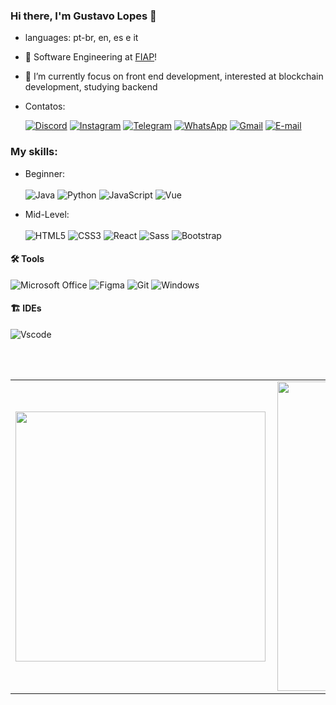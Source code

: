 ### Hi there, I'm Gustavo Lopes 👋
<p align="left"> 

- languages: pt-br, en, es e it  
- 🔭 Software Engineering at [FIAP][fiap]!
- 🌱 I’m currently focus on front end development, interested at blockchain development, studying backend

- Contatos:

  [![Discord](https://img.shields.io/badge/Discord-7289DA?style=for-the-badge&logo=discord&logoColor=white)](https://discord.com/channels/@zzhyyy/)
  [![Instagram](https://img.shields.io/badge/-Instagram-%23E4405F?style=for-the-badge&logo=instagram&logoColor=white)](https://www.instagram.com/__lopes02/)
  [![Telegram](https://img.shields.io/badge/Telegram-000?style=for-the-badge&logo=telegram&logoColor=2CA5E0)](https://t.me/[SEUUSERNAME](https://t.me/gussmart))
  [![WhatsApp](https://img.shields.io/badge/WhatsApp-25D366?style=for-the-badge&logo=whatsapp&logoColor=white)](https://wa.me/+5511962537125)
  [![Gmail](https://img.shields.io/badge/Gmail-333333?style=for-the-badge&logo=gmail&logoColor=red)](mailto:gusflopes0209@gmail.com)
  [![E-mail](https://img.shields.io/badge/-Email-000?style=for-the-badge&logo=microsoft-outlook&logoColor=007BFF)](mailto:gusflopes@hotmail.com)

### My skills:
  - Beginner: <br/><br/>
    ![Java](https://img.shields.io/badge/java-%23ED8B00.svg?style=for-the-badge&logo=openjdk&logoColor=white)
    ![Python](https://img.shields.io/badge/python-3670A0?style=for-the-badge&logo=python&logoColor=ffdd54)
    ![JavaScript](https://img.shields.io/badge/JavaScript-F7DF1E?style=for-the-badge&logo=javascript&logoColor=black) 
    ![Vue](https://img.shields.io/badge/vuejs-%2335495e.svg?style=for-the-badge&logo=vuedotjs&logoColor=%234FC08D)
  
  
  - Mid-Level:<br/><br/>
    ![HTML5](https://img.shields.io/badge/HTML5-E34F26?style=for-the-badge&logo=html5&logoColor=white) 
    ![CSS3](https://img.shields.io/badge/CSS3-1572B6?style=for-the-badge&logo=css3&logoColor=white)
    ![React](https://img.shields.io/badge/React-20232A?style=for-the-badge&logo=react&logoColor=61DAFB) 
    ![Sass](https://img.shields.io/badge/Sass-000?style=for-the-badge&logo=sass)
    ![Bootstrap](https://img.shields.io/badge/-boostrap-0D1117?style=for-the-badge&logo=bootstrap&labelColor=0D1117)


#### 🛠 Tools
![Microsoft Office](https://img.shields.io/badge/-Microsoft_Office-dc5400?style=flat&logoColor=white&logo=microsoft-office) 
![Figma](https://img.shields.io/badge/Figma-696969?style=for-the-badge&logo=figma&logoColor=figma)
![Git](https://img.shields.io/badge/GIT-E44C30?style=for-the-badge&logo=git&logoColor=white)
![Windows](https://img.shields.io/badge/Windows-000?style=for-the-badge&logo=windows&logoColor=2CA5E0)


#### 🏗 IDEs
![Vscode](https://img.shields.io/badge/Vscode-007ACC?style=for-the-badge&logo=visual-studio-code&logoColor=white)


<br />
<br />

<center>
  <table>
    <tr>
        <td><img width="400px" align="left" src="https://github-readme-stats.vercel.app/api/top-langs/?username=zzhyyy2004&theme=tokyonight&hide=html&layout=compact&count_private=true" /></td>
        <td><img width="495px" align="left" src="https://github-readme-stats.vercel.app/api?username=zzhyyy2004&theme=tokyonight&show_icons=true&count_private=true" /></td>
    </tr>   
  </table>
</center>

[fiap]: https://www.fiap.com.br
